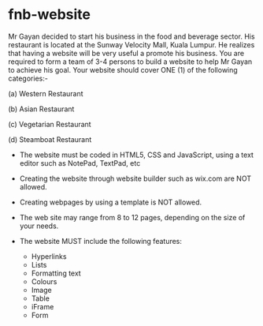 # fnb-website

Mr Gayan decided to start his business in the food and beverage sector. His restaurant is located
at the Sunway Velocity Mall, Kuala Lumpur. He realizes that having a website will be very
useful a promote his business. You are required to form a team of 3-4 persons to build a website
to help Mr Gayan to achieve his goal. Your website should cover ONE (1) of the following
categories:-

(a) Western Restaurant

(b) Asian Restaurant

(c) Vegetarian Restaurant

(d) Steamboat Restaurant

- The website must be coded in HTML5, CSS and JavaScript, using a text editor such as
NotePad, TextPad, etc

- Creating the website through website builder such as wix.com are NOT allowed.

- Creating webpages by using a template is NOT allowed.

- The web site may range from 8 to 12 pages, depending on the size of your needs.

- The website MUST include the following features:

  - Hyperlinks
  - Lists
  - Formatting text
  - Colours
  - Image
  - Table
  - iFrame
  - Form
